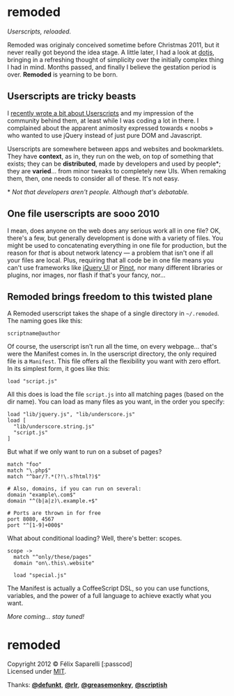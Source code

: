 remoded
=======

_Userscripts, reloaded._


Remoded was originaly conceived sometime before Christmas 2011, but it
never really got beyond the idea stage. A little later, I had a look at
[dotjs][0], bringing in a refreshing thought of simplicity over the initially
complex thing I had in mind. Months passed, and finally I believe the
gestation period is over. **Remoded** is yearning to be born.


## Userscripts are tricky beasts

I [recently wrote a bit about Userscripts][1] and my impression of the
community behind them, at least while I was coding a lot in there. I
complained about the apparent animosity expressed towards &laquo; noobs
&raquo; who wanted to use jQuery instead of just pure DOM and Javascript.

Userscripts are somewhere between apps and websites and bookmarklets.
They have **context**, as in, they run on the web, on top of something
that exists; they can be **distributed**, made by developers and used by
people\*; they are **varied**... from minor tweaks to completely new UIs.
When remaking them, then, one needs to consider all of these. It's not easy.

\* _Not that developers aren't people. Although that's debatable._


## One file userscripts are sooo 2010

I mean, does anyone on the web does any serious work all in one file? OK, there's
a few, but generally development is done with a variety of files. You might be
used to concatenating everything in one file for production, but the reason for
_that_ is about network latency &mdash; a problem that isn't one if all your
files are local. Plus, requiring that all code be in one file means you can't
use frameworks like [jQuery UI][2] or [Pinot][3], nor many different libraries
or plugins, nor images, nor flash if that's your fancy, nor...


## Remoded brings freedom to this twisted plane

A Remoded userscript takes the shape of a single directory in `~/.remoded`. The
naming goes like this:

```
scriptname@author
```


Of course, the userscript isn't run all the time, on every webpage... that's were
the Manifest comes in. In the userscript directory, the only required file is a
`Manifest`. This file offers all the flexibility you want with zero effort. In its
simplest form, it goes like this:

```
load "script.js"
```

All this does is load the file `script.js` into all matching pages (based on the
dir name). You can load as many files as you want, in the order you specify:

```
load "lib/jquery.js", "lib/underscore.js"
load [
  "lib/underscore.string.js"
  "script.js"
]
```

But what if we only want to run on a subset of pages?

```
match "foo"
match "\.php$"
match "^bar/?.*(?!\.s?html?)$"

# Also, domains, if you can run on several:
domain "example\.com$"
domain "^(b|a|z)\.example.+$"

# Ports are thrown in for free
port 8080, 4567
port "^[1-9]+000$"
```

What about conditional loading? Well, there's better: scopes.

```
scope ->
  match "^only/these/pages"
  domain "on\.this\.website"
  
  load "special.js"
```

The Manifest is actually a CoffeeScript DSL, so you can use functions,
variables, and the power of a full language to achieve exactly what you want.


_More coming... stay tuned!_


remoded
=======

Copyright 2012 &copy; Félix Saparelli [:passcod]  
Licensed under [MIT](http://passcod.mit-license.org).

Thanks: **[@defunkt]**, **[@rlr]**, **[@greasemonkey]**, **[@scriptish]**

[0]: http://defunkt.io/dotjs/
[1]: http://checkthis.com/71v0
[2]: http://jqueryui.com/
[3]: https://github.com/ibdknox/pinot

[@defunkt]:      /defunkt
[@rlr]:          /rlr
[@greasemonkey]: /greasemonkey
[@scriptish]:    /scriptish
